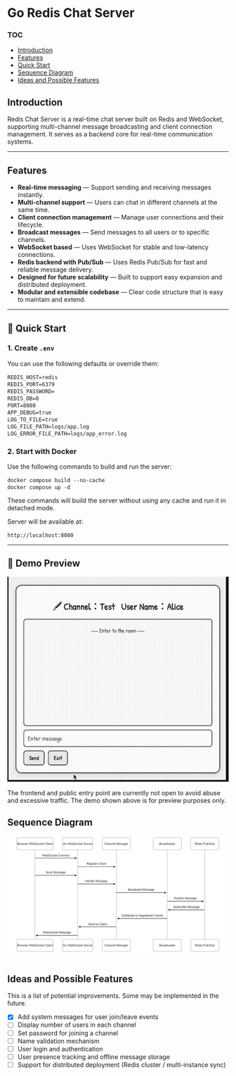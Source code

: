 
# Go Redis Chat Server
### TOC

- [Introduction](#introduction)
- [Features](#features)
- [Quick Start](#-quick-start)
- [Sequence Diagram](#sequence-diagram)
- [Ideas and Possible Features](#ideas-and-possible-features)



## Introduction

Redis Chat Server is a real-time chat server built on Redis and WebSocket, supporting multi-channel message broadcasting and client connection management. It serves as a backend core for real-time communication systems.

---

## Features

- **Real-time messaging** — Support sending and receiving messages instantly.  
- **Multi-channel support** — Users can chat in different channels at the same time.  
- **Client connection management** — Manage user connections and their lifecycle.  
- **Broadcast messages** — Send messages to all users or to specific channels.  
- **WebSocket based** — Uses WebSocket for stable and low-latency connections.  
- **Redis backend with Pub/Sub** — Uses Redis Pub/Sub for fast and reliable message delivery.  
- **Designed for future scalability** — Built to support easy expansion and distributed deployment.  
- **Modular and extensible codebase** — Clear code structure that is easy to maintain and extend.  

---

## 🚀 Quick Start

### 1. Create `.env`

You can use the following defaults or override them:

```env
REDIS_HOST=redis
REDIS_PORT=6379
REDIS_PASSWORD=
REDIS_DB=0
PORT=8080
APP_DEBUG=true
LOG_TO_FILE=true
LOG_FILE_PATH=logs/app.log
LOG_ERROR_FILE_PATH=logs/app_error.log
```

### 2. Start with Docker

Use the following commands to build and run the server:

```docker
docker compose build --no-cache
docker compose up -d
```
These commands will build the server without using any cache and run it in detached mode.

Server will be available at:
```localhost
http://localhost:8080
```

---
## 🚀 Demo Preview
<img src="https://github.com/Soyuen/picture/blob/main/demo.gif?raw=true" alt="consent_screen" width="600"/>

The frontend and public entry point are currently not open to avoid abuse and excessive traffic.  The demo shown above is for preview purposes only.

## Sequence Diagram
<img src="https://github.com/Soyuen/picture/blob/main/SequenceDiagram.png?raw=true" alt="consent_screen" width="600"/>


## Ideas and Possible Features

This is a list of potential improvements. Some may be implemented in the future.

- [x] Add system messages for user join/leave events  
- [ ] Display number of users in each channel
- [ ] Set password for joining a channel
- [ ] Name validation mechanism  
- [ ] User login and authentication  
- [ ] User presence tracking and offline message storage  
- [ ] Support for distributed deployment (Redis cluster / multi-instance sync)
